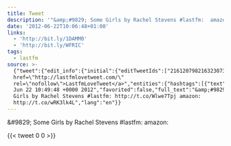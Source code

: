 ```yaml
---
title: Tweet
description: '"&amp;#9829; Some Girls by Rachel Stevens #lastfm:  amazon: "'
date: '2012-06-22T10:06:48+01:00'
links:
  - 'http://bit.ly/1DAMM0'
  - 'http://bit.ly/WFRIC'
tags:
  - lastfm
source: >-
  {"tweet":{"edit_info":{"initial":{"editTweetIds":["216120798216323073"],"editableUntil":"2012-06-22T11:49:48.282Z","editsRemaining":"5","isEditEligible":true}},"retweeted":false,"source":"<a
  href=\"http://lastfmlovetweet.com/\"
  rel=\"nofollow\">LastfmLoveTweet</a>","entities":{"hashtags":[{"text":"lastfm","indices":["41","48"]}],"symbols":[],"user_mentions":[],"urls":[{"url":"http://t.co/Wlwe7Tpj","expanded_url":"http://bit.ly/1DAMM0","display_url":"bit.ly/1DAMM0","indices":["50","70"]},{"url":"http://t.co/wRK3lk4L","expanded_url":"http://bit.ly/WFRIC","display_url":"bit.ly/WFRIC","indices":["79","99"]}]},"display_text_range":["0","99"],"favorite_count":"0","id_str":"216120798216323073","truncated":false,"retweet_count":"0","id":"216120798216323073","possibly_sensitive":false,"created_at":"Fri
  Jun 22 10:49:48 +0000 2012","favorited":false,"full_text":"&amp;#9829; Some
  Girls by Rachel Stevens #lastfm: http://t.co/Wlwe7Tpj amazon:
  http://t.co/wRK3lk4L","lang":"en"}}
---
```

&amp;#9829; Some Girls by Rachel Stevens #lastfm:  amazon: 
    
{{< tweet 0 0 >}}
    
